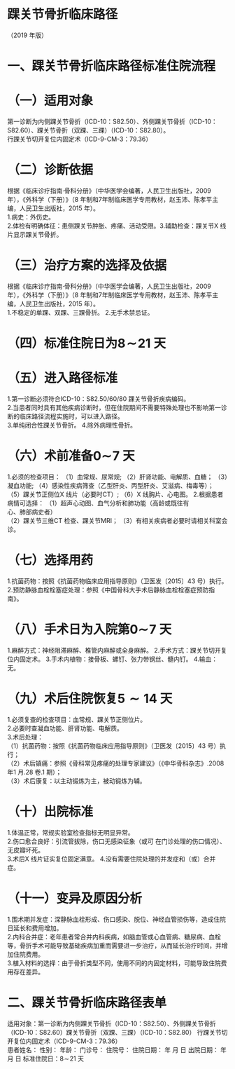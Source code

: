 # 踝关节骨折临床路径  
（2019 年版）  
# 一、踝关节骨折临床路径标准住院流程  
# （一）适用对象  
第一诊断为内侧踝关节骨折（ICD-10：S82.50）、外侧踝关节骨折（ICD-10：S82.60）、踝关节骨折（双踝、三踝）（ICD-10：S82.80）。  
行踝关节切开复位内固定术（ICD-9-CM-3：79.36）  
# （二）诊断依据  
根据《临床诊疗指南·骨科分册》（中华医学会编著，人民卫生出版社，2009 年），《外科学（下册）》（8 年制和7年制临床医学专用教材，赵玉沛、陈孝平主编，人民卫生出版社，2015 年）。  
1.病史：外伤史。  
2.体检有明确体征：患侧踝关节肿胀、疼痛、活动受限。3.辅助检查：踝关节X 线片显示踝关节骨折。  
# （三）治疗方案的选择及依据  
根据《临床诊疗指南·骨科分册》（中华医学会编著，人民卫生出版社，2009 年），《外科学（下册）》（8 年制和7年制临床医学专用教材，赵玉沛、陈孝平主编，人民卫生出版社，2015 年）。  
1.不稳定的单踝、双踝、三踝骨折。 2.无手术禁忌证。  
# （四）标准住院日为$\pmb{8}\!\sim\!\pmb{21}$ 天  
# （五）进入路径标准  
1.第一诊断必须符合ICD-10：S82.50/60/80 踝关节骨折疾病编码。  
2.当患者同时具有其他疾病诊断时，但在住院期间不需要特殊处理也不影响第一诊断的临床路径流程实施时，可以进入路径。  
3.单纯闭合性踝关节骨折。 4.除外病理性骨折。  
# （六）术前准备$\mathord{\mathbf{0}}\mathord{\sim}\!7$ 天  
1.必须的检查项目： （1）血常规、尿常规; （2）肝肾功能、电解质、血糖； （3）凝血功能; （4）感染性疾病筛查（乙型肝炎、丙型肝炎、艾滋病、梅毒等）； （5）踝关节正侧位X 线片（必要时CT）; （6）X 线胸片、心电图。 2.根据患者病情可选择： （1）超声心动图、血气分析和肺功能（高龄或既往有  
心、肺部病史者）  
（2）踝关节三维CT 检查、踝关节MRI； （3）有相关疾病者必要时请相关科室会诊。  
# （七）选择用药  
1.抗菌药物：按照《抗菌药物临床应用指导原则》（卫医发〔2015〕43 号）执行。  
2.预防静脉血栓栓塞症处理：参照《中国骨科大手术后静脉血栓栓塞症预防指南》。  
# （八）手术日为入院第$\mathord{\mathbf{0}}\mathord{\sim}\!7$ 天  
1.麻醉方式：神经阻滞麻醉、椎管内麻醉或全身麻醉。 2.手术方式：踝关节切开复位内固定术。 3.手术内植物：接骨板、螺钉、张力带钢丝、髓内钉。 4.输血：无。  
# （九）术后住院恢复$\scriptstyle{5\sim14}$ 天  
1.必须复查的检查项目：血常规、踝关节正侧位片。  
2.必要时查凝血功能、肝肾功能、电解质。  
3.术后处理：  
（1）抗菌药物：按照《抗菌药物临床应用指导原则》（卫医发〔2015〕43 号）执行；  
（2）术后镇痛：参照《骨科常见疼痛的处理专家建议》（《中华骨科杂志》.2008 年1 月.28 卷.1 期）；  
（3）术后康复：以主动锻炼为主，被动锻炼为辅。  
# （十）出院标准  
1.体温正常，常规实验室检查指标无明显异常。  
2.伤口愈合良好：引流管拔除，伤口无感染征象（或可 在门诊处理的伤口情况）、无皮瓣坏死。  
3.术后X 线片证实复位固定满意。 4.没有需要住院处理的并发症和（或）合并症。  
# （十一）变异及原因分析  
1.围术期并发症：深静脉血栓形成、伤口感染、脱位、神经血管损伤等，造成住院日延长和费用增加。  
2.内科合并症：老年患者常合并内科疾病，如脑血管或心血管病、糖尿病、血栓等，骨折手术可能导致基础疾病加重而需要进一步治疗，从而延长治疗时间，并增加住院费用。  
3.植入材料的选择：由于骨折类型不同，使用不同的内固定材料，可能导致住院费用存在差异。  
# 二、踝关节骨折临床路径表单  
适用对象：第一诊断为内侧踝关节骨折（ICD-10：S82.50）、外侧踝关节骨折（ICD-10：S82.60）踝关节骨折（双踝、三踝）（ICD-10：S82.80） 行踝关节切开复位内固定术（ICD-9-CM-3：79.36）  
患者姓名：          性别：        年龄：      门诊号：        住院号：              住院日期：     年   月   日  出院日期：     年   月   日  标准住院日：$8\!\sim\!21$ 天  
